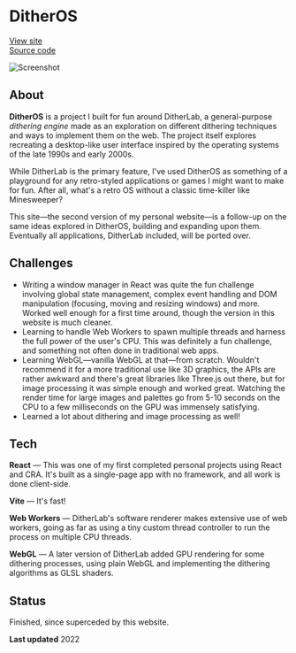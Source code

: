 # DitherOS

[View site](https://fumagalli.ar/dither)  
[Source code](https://github.com/teofum/dither)

![Screenshot](/fs/Documents/Projects/Screenshots/DitherOS.webp)

## About

**DitherOS** is a project I built for fun around DitherLab, a general-purpose _dithering engine_ made as an exploration on different dithering techniques and ways to implement them on the web. The project itself explores recreating a desktop-like user interface inspired by the operating systems of the late 1990s and early 2000s.

While DitherLab is the primary feature, I've used DitherOS as something of a playground for any retro-styled applications or games I might want to make for fun. After all, what's a retro OS without a classic time-killer like Minesweeper?

This site—the second version of my personal website—is a follow-up on the same ideas explored in DitherOS, building and expanding upon them. Eventually all applications, DitherLab included, will be ported over.

## Challenges

- Writing a window manager in React was quite the fun challenge involving global state management, complex event handling and DOM manipulation (focusing, moving and resizing windows) and more. Worked well enough for a first time around, though the version in this website is much cleaner.
- Learning to handle Web Workers to spawn multiple threads and harness the full power of the user's CPU. This was definitely a fun challenge, and something not often done in traditional web apps.
- Learning WebGL—vanilla WebGL at that—from scratch. Wouldn't recommend it for a more traditional use like 3D graphics, the APIs are rather awkward and there's great libraries like Three.js out there, but for image processing it was simple enough and worked great. Watching the render time for large images and palettes go from 5-10 seconds on the CPU to a few milliseconds on the GPU was immensely satisfying.
- Learned a lot about dithering and image processing as well!

## Tech

**React** — This was one of my first completed personal projects using React and CRA. It's built as a single-page app with no framework, and all work is done client-side.

**Vite** — It's fast!

**Web Workers** — DitherLab's software renderer makes extensive use of web workers, going as far as using a tiny custom thread controller to run the process on multiple CPU threads.

**WebGL** — A later version of DitherLab added GPU rendering for some dithering processes, using plain WebGL and implementing the dithering algorithms as GLSL shaders.

## Status

Finished, since superceded by this website.

**Last updated** 2022
